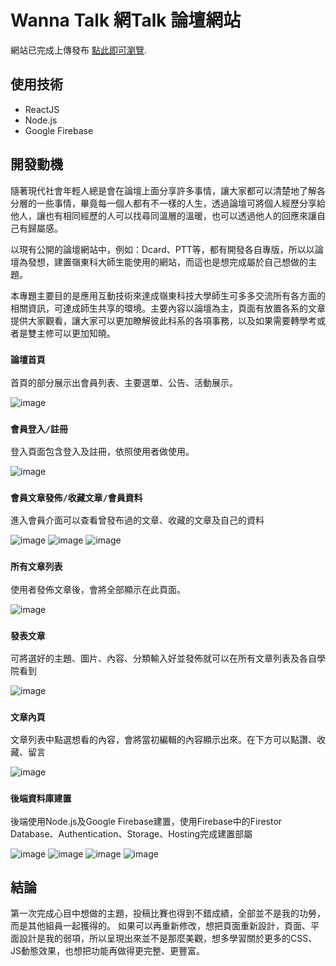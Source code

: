 # Wanna Talk 網Talk 論壇網站

網站已完成上傳發布 [點此即可瀏覽](https://wanna-talk-e1162.web.app/).

## 使用技術
* ReactJS
* Node.js
* Google Firebase

## 開發動機
隨著現代社會年輕人總是會在論壇上面分享許多事情，讓大家都可以清楚地了解各分層的一些事情，畢竟每一個人都有不一樣的人生，透過論壇可將個人經歷分享給他人，讓也有相同經歷的人可以找尋同溫層的溫暖，也可以透過他人的回應來讓自己有歸屬感。

以現有公開的論壇網站中，例如：Dcard、PTT等，都有開發各自專版，所以以論壇為發想，建置嶺東科大師生能使用的網站，而這也是想完成屬於自己想做的主題。

本專題主要目的是應用互動技術來達成嶺東科技大學師生可多多交流所有各方面的相關資訊，可達成師生共享的環境。主要內容以論壇為主，頁面有放置各系的文章提供大家觀看，讓大家可以更加瞭解彼此科系的各項事務，以及如果需要轉學考或者是雙主修可以更加知曉。

### `論壇首頁`

首頁的部分展示出會員列表、主要選單、公告、活動展示。

![image](README_img/首頁.png)

### `會員登入/註冊`

登入頁面包含登入及註冊，依照使用者做使用。

![image](README_img/登入頁面.png)

### `會員文章發佈/收藏文章/會員資料`

進入會員介面可以查看曾發布過的文章、收藏的文章及自己的資料

![image](README_img/會員發佈文章.png)
![image](README_img/會員收藏文章.png)
![image](README_img/會員資料.png)

### `所有文章列表`

使用者發佈文章後，會將全部顯示在此頁面。

![image](README_img/文章列表.png)

### `發表文章`

可將選好的主題、圖片、內容、分類輸入好並發佈就可以在所有文章列表及各自學院看到

![image](README_img/文章發表.png)

### `文章內頁`

文章列表中點選想看的內容，會將當初編輯的內容顯示出來。在下方可以點讚、收藏、留言

![image](README_img/文章內頁.png)

### `後端資料庫建置`

後端使用Node.js及Google Firebase建置，使用Firebase中的Firestor Database、Authentication、Storage、Hosting完成建置部屬

![image](README_img/後臺auth.png)
![image](README_img/後臺database.png)
![image](README_img/後臺storage.png)
![image](README_img/後臺hosting.png)

## 結論
第一次完成心目中想做的主題，投稿比賽也得到不錯成績，全部並不是我的功勞，而是其他組員一起獲得的。
如果可以再重新修改，想把頁面重新設計，頁面、平面設計是我的弱項，所以呈現出來並不是那麼美觀，想多學習關於更多的CSS、JS動態效果，也想把功能再做得更完整、更豐富。

